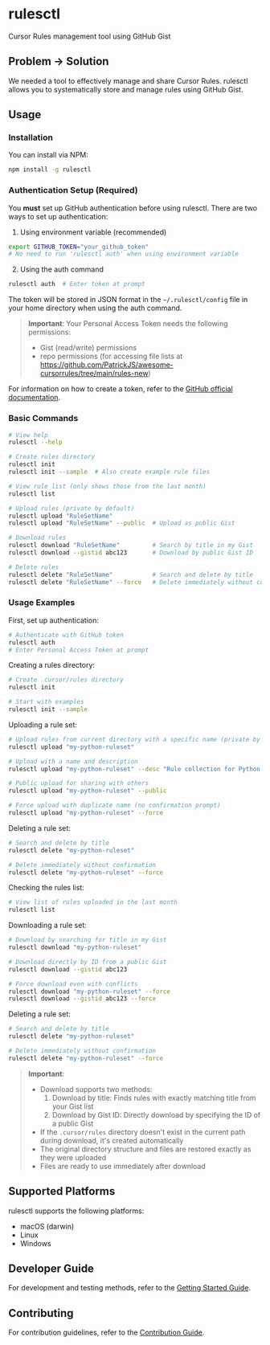 # rulesctl

Cursor Rules management tool using GitHub Gist

## Problem → Solution

We needed a tool to effectively manage and share Cursor Rules. rulesctl allows you to systematically store and manage rules using GitHub Gist.

## Usage

### Installation

You can install via NPM:

```bash
npm install -g rulesctl
```

### Authentication Setup (Required)

You **must** set up GitHub authentication before using rulesctl. There are two ways to set up authentication:

1. Using environment variable (recommended)
```bash
export GITHUB_TOKEN="your_github_token"
# No need to run 'rulesctl auth' when using environment variable
```

2. Using the auth command
```bash
rulesctl auth  # Enter token at prompt
```

The token will be stored in JSON format in the `~/.rulesctl/config` file in your home directory when using the auth command.

> **Important**: Your Personal Access Token needs the following permissions:
> - Gist (read/write) permissions
> - repo permissions (for accessing file lists at https://github.com/PatrickJS/awesome-cursorrules/tree/main/rules-new)

For information on how to create a token, refer to the [GitHub official documentation](https://docs.github.com/en/authentication/keeping-your-account-and-data-secure/creating-a-personal-access-token).

### Basic Commands

```bash
# View help
rulesctl --help

# Create rules directory
rulesctl init
rulesctl init --sample  # Also create example rule files

# View rule list (only shows those from the last month)
rulesctl list

# Upload rules (private by default)
rulesctl upload "RuleSetName"
rulesctl upload "RuleSetName" --public  # Upload as public Gist

# Download rules
rulesctl download "RuleSetName"         # Search by title in my Gist
rulesctl download --gistid abc123       # Download by public Gist ID

# Delete rules
rulesctl delete "RuleSetName"           # Search and delete by title
rulesctl delete "RuleSetName" --force   # Delete immediately without confirmation
```

### Usage Examples

First, set up authentication:
```bash
# Authenticate with GitHub token
rulesctl auth
# Enter Personal Access Token at prompt
```

Creating a rules directory:
```bash
# Create .cursor/rules directory
rulesctl init

# Start with examples
rulesctl init --sample
```

Uploading a rule set:
```bash
# Upload rules from current directory with a specific name (private by default)
rulesctl upload "my-python-ruleset"

# Upload with a name and description
rulesctl upload "my-python-ruleset" --desc "Rule collection for Python projects"

# Public upload for sharing with others
rulesctl upload "my-python-ruleset" --public

# Force upload with duplicate name (no confirmation prompt)
rulesctl upload "my-python-ruleset" --force
```

Deleting a rule set:
```bash
# Search and delete by title
rulesctl delete "my-python-ruleset"

# Delete immediately without confirmation
rulesctl delete "my-python-ruleset" --force
```

Checking the rules list:
```bash
# View list of rules uploaded in the last month
rulesctl list
```

Downloading a rule set:
```bash
# Download by searching for title in my Gist
rulesctl download "my-python-ruleset"

# Download directly by ID from a public Gist
rulesctl download --gistid abc123

# Force download even with conflicts
rulesctl download "my-python-ruleset" --force
rulesctl download --gistid abc123 --force
```

Deleting a rule set:
```bash
# Search and delete by title
rulesctl delete "my-python-ruleset"

# Delete immediately without confirmation
rulesctl delete "my-python-ruleset" --force
```

> **Important**:
> - Download supports two methods:
>   1. Download by title: Finds rules with exactly matching title from your Gist list
>   2. Download by Gist ID: Directly download by specifying the ID of a public Gist
> - If the `.cursor/rules` directory doesn't exist in the current path during download, it's created automatically
> - The original directory structure and files are restored exactly as they were uploaded
> - Files are ready to use immediately after download

## Supported Platforms

rulesctl supports the following platforms:
- macOS (darwin)
- Linux
- Windows

## Developer Guide

For development and testing methods, refer to the [Getting Started Guide](docs/en/GET-STARTED.md).

## Contributing

For contribution guidelines, refer to the [Contribution Guide](docs/en/GET-STARTED.md#contributing). 